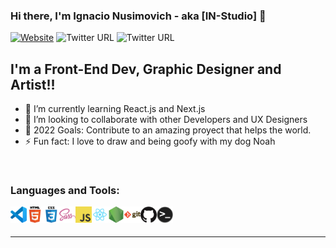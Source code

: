 ### Hi there, I'm Ignacio Nusimovich - aka [IN-Studio] 👋

[![Website](https://img.shields.io/website?label=codeSTACKr.com&style=for-the-badge&url=https%3A%2F%2Fcodestackr.com)](https://codestackr.com)
![Twitter URL](https://img.shields.io/twitter/url?color=%230A66C2&label=LINKEDIN&logo=LINKEDIN&style=for-the-badge&url=https%3A%2F%2Fwww.linkedin.com%2Fin%2Fignacio-nusimovich%2F)
![Twitter URL](https://img.shields.io/twitter/url?color=%23FFB80B&label=BEHANCE&logo=behance&style=for-the-badge&url=https%3A%2F%2Fwww.behance.net%2Fnachonusimovich)

## I'm a Front-End Dev, Graphic Designer and Artist!!

- 🌱 I’m currently learning React.js and Next.js
- 👯 I’m looking to collaborate with other Developers and UX Designers
- 🥅 2022 Goals: Contribute to an amazing proyect that helps the world.
- ⚡ Fun fact: I love to draw and being goofy with my dog Noah

<br />

### Languages and Tools:

<img align="left" alt="Visual Studio Code" width="26px" src="https://raw.githubusercontent.com/github/explore/80688e429a7d4ef2fca1e82350fe8e3517d3494d/topics/visual-studio-code/visual-studio-code.png" />
<img align="left" alt="HTML5" width="26px" src="https://raw.githubusercontent.com/github/explore/80688e429a7d4ef2fca1e82350fe8e3517d3494d/topics/html/html.png" />
<img align="left" alt="CSS3" width="26px" src="https://raw.githubusercontent.com/github/explore/80688e429a7d4ef2fca1e82350fe8e3517d3494d/topics/css/css.png" />
<img align="left" alt="Sass" width="26px" src="https://raw.githubusercontent.com/github/explore/80688e429a7d4ef2fca1e82350fe8e3517d3494d/topics/sass/sass.png" />
<img align="left" alt="JavaScript" width="26px" src="https://raw.githubusercontent.com/github/explore/80688e429a7d4ef2fca1e82350fe8e3517d3494d/topics/javascript/javascript.png" />
<img align="left" alt="React" width="26px" src="https://raw.githubusercontent.com/github/explore/80688e429a7d4ef2fca1e82350fe8e3517d3494d/topics/react/react.png" />
<img align="left" alt="Node.js" width="26px" src="https://raw.githubusercontent.com/github/explore/80688e429a7d4ef2fca1e82350fe8e3517d3494d/topics/nodejs/nodejs.png" />
<img align="left" alt="Git" width="26px" src="https://raw.githubusercontent.com/github/explore/80688e429a7d4ef2fca1e82350fe8e3517d3494d/topics/git/git.png" />
<img align="left" alt="GitHub" width="26px" src="https://raw.githubusercontent.com/github/explore/78df643247d429f6cc873026c0622819ad797942/topics/github/github.png" />
<img align="left" alt="Terminal" width="26px" src="https://raw.githubusercontent.com/github/explore/80688e429a7d4ef2fca1e82350fe8e3517d3494d/topics/terminal/terminal.png" />

<br />
<br />

---

</details>

[website]: https://codeSTACKr.com
[instagram]: https://www.instagram.com/nachonusi/
[linkedin]: https://www.linkedin.com/in/ignacio-nusimovich/
